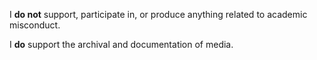 I **do not** support, participate in, or produce anything related to academic misconduct.

I **do** support the archival and documentation of media.
